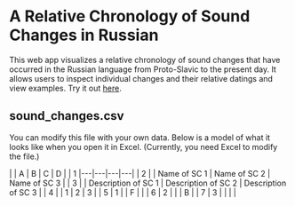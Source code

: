# A Relative Chronology of Sound Changes in Russian
This web app visualizes a relative chronology of sound changes that have occurred in the Russian language from Proto-Slavic to the present day. It allows users to inspect individual changes and their relative datings and view examples. Try it out [here](https://relchron.eu.pythonanywhere.com).

## sound_changes.csv
You can modify this file with your own data. Below is a model of what it looks like when you open it in Excel. (Currently, you need Excel to modify the file.)

| | A | B | C | D |
| 1 |---|---|---|---|
| 2 |  | Name of SC 1 | Name of SC 2 | Name of SC 3 |
| 3 |  | Description of SC 1 | Description of SC 2 | Description of SC 3 |
| 4 |  | 1 | 2 | 3 |
| 5 | 1 |  | F | |
| 6 | 2 |  |  | B |
| 7 | 3 |  |  | |